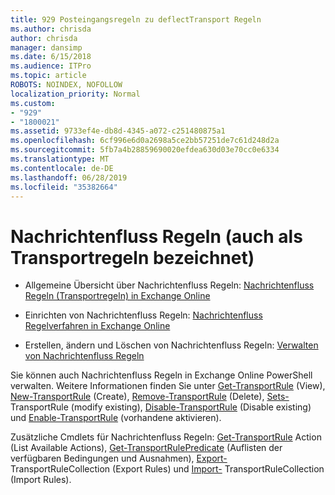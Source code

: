 ```yaml
---
title: 929 Posteingangsregeln zu deflectTransport Regeln
ms.author: chrisda
author: chrisda
manager: dansimp
ms.date: 6/15/2018
ms.audience: ITPro
ms.topic: article
ROBOTS: NOINDEX, NOFOLLOW
localization_priority: Normal
ms.custom:
- "929"
- "1800021"
ms.assetid: 9733ef4e-db8d-4345-a072-c251480875a1
ms.openlocfilehash: 6cf996e6d0a2698a5ce2bb57251de7c61d248d2a
ms.sourcegitcommit: 5fb7a4b28859690020efdea630d03e70cc0e6334
ms.translationtype: MT
ms.contentlocale: de-DE
ms.lasthandoff: 06/28/2019
ms.locfileid: "35382664"
---
```

# <a name="mail-flow-rules-also-known-as-transport-rules"></a>Nachrichtenfluss Regeln (auch als Transportregeln bezeichnet)

- Allgemeine Übersicht über Nachrichtenfluss Regeln: [Nachrichtenfluss Regeln (Transportregeln) in Exchange Online](https://technet.microsoft.com/library/jj919238.aspx)

- Einrichten von Nachrichtenfluss Regeln: [Nachrichtenfluss Regelverfahren in Exchange Online](https://technet.microsoft.com/library/dn600436.aspx)

- Erstellen, ändern und Löschen von Nachrichtenfluss Regeln: [Verwalten von Nachrichtenfluss Regeln](https://technet.microsoft.com/library/jj657505.aspx)

Sie können auch Nachrichtenfluss Regeln in Exchange Online PowerShell verwalten. Weitere Informationen finden Sie unter [Get-TransportRule](https://docs.microsoft.com/powershell/module/exchange/policy-and-compliance/get-transportrule) (View), [New-TransportRule](https://docs.microsoft.com/powershell/module/exchange/policy-and-compliance/new-transportrule) (Create), [Remove-TransportRule](https://docs.microsoft.com/powershell/module/exchange/policy-and-compliance/remove-transportrule) (Delete), [Sets-](https://docs.microsoft.com/powershell/module/exchange/policy-and-compliance/set-transportrule) TransportRule (modify existing), [Disable-TransportRule](https://docs.microsoft.com/powershell/module/exchange/policy-and-compliance/disable-transportrule) (Disable existing) und [Enable-TransportRule](https://docs.microsoft.com/powershell/module/exchange/policy-and-compliance/enable-transportrule) (vorhandene aktivieren).

Zusätzliche Cmdlets für Nachrichtenfluss Regeln: [Get-TransportRule](https://docs.microsoft.com/powershell/module/exchange/policy-and-compliance/get-transportruleaction) Action (List Available Actions), [Get-TransportRulePredicate](https://docs.microsoft.com/powershell/module/exchange/policy-and-compliance/get-transportrulepredicate) (Auflisten der verfügbaren Bedingungen und Ausnahmen), [Export-](https://docs.microsoft.com/powershell/module/exchange/policy-and-compliance/export-transportrulecollection) TransportRuleCollection (Export Rules) und [ Import-](https://docs.microsoft.com/powershell/module/exchange/policy-and-compliance/import-transportrulecollection) TransportRuleCollection (Import Rules).
